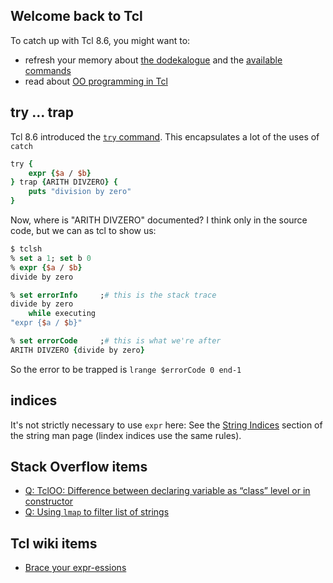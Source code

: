 ## Welcome back to Tcl

To catch up with Tcl 8.6, you might want to:
* refresh your memory about 
  [the dodekalogue](http://www.tcl-lang.org/man/tcl8.6/TclCmd/Tcl.htm) and the
  [available commands](http://www.tcl-lang.org/man/tcl8.6/TclCmd/contents.htm)
* read about [OO programming in Tcl](https://www.magicsplat.com/articles/oo.html)

## try ... trap

Tcl 8.6 introduced the [`try` command](http://www.tcl-lang.org/man/tcl8.6/TclCmd/try.htm).
This encapsulates a lot of the uses of `catch`

```tcl
try {
    expr {$a / $b}
} trap {ARITH DIVZERO} {
    puts "division by zero"
}
```
Now, where is "ARITH DIVZERO" documented? I think only in the source code,
but we can as tcl to show us:
```tcl
$ tclsh
% set a 1; set b 0
% expr {$a / $b}
divide by zero

% set errorInfo     ;# this is the stack trace
divide by zero
    while executing
"expr {$a / $b}"

% set errorCode     ;# this is what we're after
ARITH DIVZERO {divide by zero}
```
So the error to be trapped is `lrange $errorCode 0 end-1`

## indices

It's not strictly necessary to use `expr` here: See the [String
Indices](http://www.tcl-lang.org/man/tcl8.6/TclCmd/string.htm#M54) section
of the string man page (lindex indices use the same rules).


## Stack Overflow items

* [Q: TclOO: Difference between declaring variable as “class” level or in
  constructor](https://stackoverflow.com/q/58071069/7552)
* [Q: Using `lmap` to filter list of strings](https://stackoverflow.com/q/30489106/7552)

## Tcl wiki items

* [Brace your expr-essions](https://wiki.tcl-lang.org/page/Brace+your+expr-essions)
